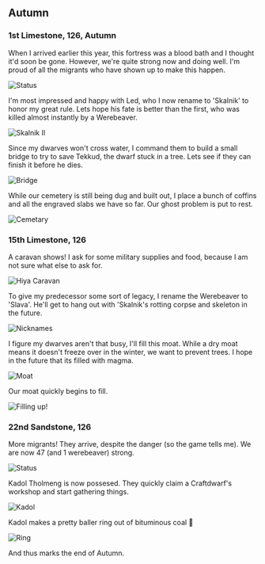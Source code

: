 Autumn
------

### 1st Limestone, 126, Autumn

When I arrived earlier this year, this fortress was a blood bath and I thought
it'd soon be gone. However, we're quite strong now and doing well. I'm proud of
all the migrants who have shown up to make this happen.

![Status](http://cloud.mikeskalnik.com/image/342r0V260u1o/Screen%20Shot%202014-08-27%20at%204.47.01%20PM.png)

I'm most impressed and happy with Led, who I now rename to 'Skalnik' to honor my
great rule. Lets hope his fate is better than the first, who was killed almost
instantly by a Werebeaver.

![Skalnik II](http://cloud.mikeskalnik.com/image/0r3p251X2M1W/Screen%20Shot%202014-08-27%20at%204.49.26%20PM.png)

Since my dwarves won't cross water, I command them to build a small bridge to
try to save Tekkud, the dwarf stuck in a tree. Lets see if they can finish it
before he dies.

![Bridge](http://cloud.mikeskalnik.com/image/3E2k1m2h0J2G/Screen%20Shot%202014-08-27%20at%204.55.05%20PM.png)

While our cemetery is still being dug and built out, I place a bunch of coffins
and all the engraved slabs we have so far. Our ghost problem is put to rest.

![Cemetary](http://cloud.mikeskalnik.com/image/1O261s3H0628/Screen%20Shot%202014-08-27%20at%205.00.39%20PM.png)

### 15th Limestone, 126

A caravan shows! I ask for some military supplies and food, because I am not
sure what else to ask for.

![Hiya Caravan](http://cloud.mikeskalnik.com/image/3f2d1e1C1Y28/Screen%20Shot%202014-08-27%20at%205.09.11%20PM.png)

To give my predecessor some sort of legacy, I rename the Werebeaver to 'Slava'.
He'll get to hang out with 'Skalnik's rotting corpse and skeleton in the future.

![Nicknames](http://cloud.mikeskalnik.com/image/2T2Z0d2i1Q0m/Screen%20Shot%202014-08-27%20at%205.24.38%20PM.png)

I figure my dwarves aren't that busy, I'll fill this moat. While a dry moat
means it doesn't freeze over in the winter, we want to prevent trees. I hope in
the future that its filled with magma.

![Moat](http://cloud.mikeskalnik.com/image/2c3e0p300P3n/Screen%20Shot%202014-08-27%20at%205.49.28%20PM.png)

Our moat quickly begins to fill.

![Filling up!](http://cloud.mikeskalnik.com/image/123o3I1f1c2r/Screen%20Shot%202014-08-27%20at%205.57.13%20PM.png)

### 22nd Sandstone, 126

More migrants! They arrive, despite the danger (so the game tells me). We are
now 47 (and 1 werebeaver) strong.

![Status](http://cloud.mikeskalnik.com/image/0c0V0h3y3D33/Screen%20Shot%202014-08-27%20at%206.10.57%20PM.png)

Kadol Tholmeng is now possesed. They quickly claim a Craftdwarf's workshop and
start gathering things.

![Kadol](http://cloud.mikeskalnik.com/image/2t2T0R223z04/Screen%20Shot%202014-08-27%20at%206.24.26%20PM.png)

Kadol makes a pretty baller ring out of bituminous coal :ring:

![Ring](http://cloud.mikeskalnik.com/image/3E1l0K2f2v0H/Screen%20Shot%202014-08-27%20at%206.30.59%20PM.png)

And thus marks the end of Autumn.
